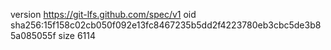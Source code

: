 version https://git-lfs.github.com/spec/v1
oid sha256:15f158c02cb050f092e13fc8467235b5dd2f4223780eb3cbc5de3b85a085055f
size 6114
